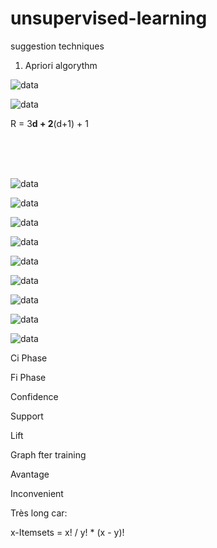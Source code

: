 # unsupervised-learning
suggestion techniques



1) Apriori algorythm


![data](https://user-images.githubusercontent.com/54853371/128015319-41b3b418-1760-4d3f-a28f-0daa813f897e.png)

![data](https://user-images.githubusercontent.com/54853371/128015622-7754b1fb-c6ff-4b03-b21d-5723a9f271e2.png)



R = 3**d + 2**(d+1) + 1

<br><br><br>


![data](https://user-images.githubusercontent.com/54853371/128015638-5cb663c1-fc38-4a55-8db3-b92f9f624b0a.png)


![data](https://user-images.githubusercontent.com/54853371/128014211-16db7451-88f2-4ed0-82b1-f2c14bc06601.png)

![data](https://user-images.githubusercontent.com/54853371/128015712-1360ec64-7241-4807-95b7-7a42e65c1417.png)


![data](https://user-images.githubusercontent.com/54853371/128014300-7a57d1cd-3f34-42d2-8a6b-a43351e592c8.png)

![data](https://user-images.githubusercontent.com/54853371/128015755-467859dd-5b43-4088-8850-5f53d4db9358.png)


![data](https://user-images.githubusercontent.com/54853371/128014344-7918da6c-50b9-439a-b25e-8e072eadd8cb.png)

![data](https://user-images.githubusercontent.com/54853371/128015816-7f691cf5-a721-4aac-9243-2f48ab0ffc65.png)


![data](https://user-images.githubusercontent.com/54853371/128014419-b6a86cd2-87e7-41fe-b70e-c93507024235.png)
  
![data](https://user-images.githubusercontent.com/54853371/128015451-5d3908c9-a7cb-4776-a9ef-66b1197a05d9.png)
  
Ci Phase

Fi Phase




Confidence

Support

Lift



Graph fter training



Avantage




Inconvenient
  
Très long car: 

x-Itemsets = x! / y! * (x - y)!








